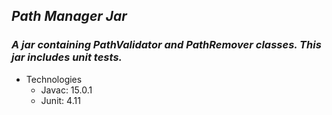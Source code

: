 ## _Path Manager Jar_

### _A jar containing PathValidator and PathRemover classes. This jar includes unit tests._

- Technologies
  - Javac: 15.0.1
  - Junit: 4.11
